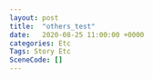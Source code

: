```yaml
---
layout: post
title:  "others_test"
date:   2020-08-25 11:00:00 +0000
categories: Etc
Tags: Story Etc
SceneCode: []
---
```

